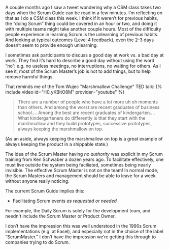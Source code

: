 
A couple months ago I saw a tweet wondering why a CSM class takes two days when the Scrum Guide can be read in a few minutes.  I’m reflecting on that as I do a CSM class this week.  I think if it weren’t for previous habits, the “doing Scrum” thing could be covered in an hour or two, and doing it with multiple teams might take another couple hours.  Most of the difficulty people experience in learning Scrum is the unlearning of previous habits.  And looking at typical outcomes (Level 4 feedback), even the 2-3 days doesn’t seem to provide enough unlearning.

I sometimes ask participants to discuss a good day at work vs. a bad day at work.  They find it’s hard to describe a good day without using the word “no”: e.g. no useless meetings, no interruptions, no waiting for others.  As I see it, most of the Scrum Master’s job is not to add things, but to help remove harmful things.

That reminds me of the Tom Wujec "Marshmallow Challenge" TED talk: 
{% include video id="H0_yKBitO8M" provider="youtube" %}

>There are a number of people who have a lot more uh oh moments than others. And among the worst are recent graduates of business school…. Among the best are recent graduates of kindergarten….  What kindergarteners do differently is that they start with the marshmallow and they build prototypes, successive prototypes, always keeping the marshmallow on top.

(As an aside, always keeping the marshmallow on top is a great example of always keeping the product in a shippable state.)

The idea of the Scrum Master having *no authority* was explicit in my Scrum training from Ken Schwaber a dozen years ago.   To facilitate effectively, one must live outside the system being faciliated, sometimes being nearly invisible.  The effective Scrum Master is not on the team!  In normal mode, the Scrum Masters and management should be able to leave for a week without anyone really noticing.

The current Scrum Guide implies this:
* Facilitating Scrum events *as requested or needed*

For example, the Daily Scrum is solely for the development team, and needn't include the Scrum Master or Product Owner.

I don’t have the impression this was well understood in the 1990s Scrum implementations (e.g. at Easel), and especially not in the choice of the label “ScrumMaster.”  I don’t have the impression we’re getting this through to companies trying to do Scrum.
